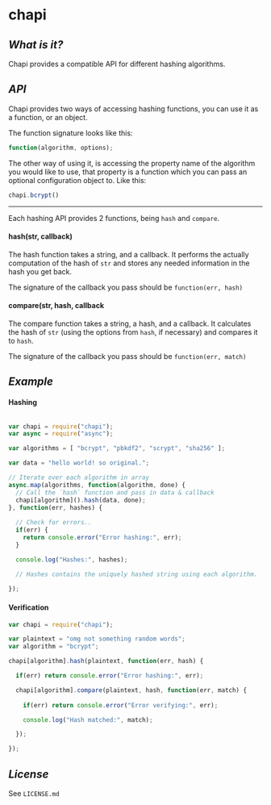 **chapi**
=====

*What is it?*
-----------

Chapi provides a compatible API for different hashing algorithms.

*API*
---- 

Chapi provides two ways of accessing hashing functions, you can use it as a function, or an object.

The function signature looks like this:

```js
function(algorithm, options);
```

The other way of using it, is accessing the property name of the algorithm you would like to use, that property is a function which you can pass an optional configuration object to. Like this:

```js
chapi.bcrypt()
```


----------

Each hashing API provides 2 functions, being `hash` and `compare`.

#### hash(str, callback) ####

The hash function takes a string, and a callback. It performs the actually computation of the hash of `str` and stores any needed information in the hash you get back.

The signature of the callback you pass should be `function(err, hash)`

#### compare(str, hash, callback ####

The compare function takes a string, a hash, and a callback. It calculates the hash of `str` (using the options from `hash`, if necessary) and compares it to `hash`.

The signature of the callback you pass should be `function(err, match)`

*Example*
-------

#### Hashing ####
```js

var chapi = require("chapi");
var async = require("async");

var algorithms = [ "bcrypt", "pbkdf2", "scrypt", "sha256" ];

var data = "hello world! so original.";

// Iterate over each algorithm in array
async.map(algorithms, function(algorithm, done) {
  // Call the `hash` function and pass in data & callback
  chapi[algorithm]().hash(data, done);
}, function(err, hashes) {
  
  // Check for errors..
  if(err) {
    return console.error("Error hashing:", err);
  }

  console.log("Hashes:", hashes);

  // Hashes contains the uniquely hashed string using each algorithm.
  
});

```

#### Verification ####
```js
var chapi = require("chapi");

var plaintext = "omg not something random words";
var algorithm = "bcrypt";

chapi[algorithm].hash(plaintext, function(err, hash) {

  if(err) return console.error("Error hashing:", err);

  chapi[algorithm].compare(plaintext, hash, function(err, match) {
    
    if(err) return console.error("Error verifying:", err);

    console.log("Hash matched:", match);

  });

});
```

*License*
---------

See `LICENSE.md`